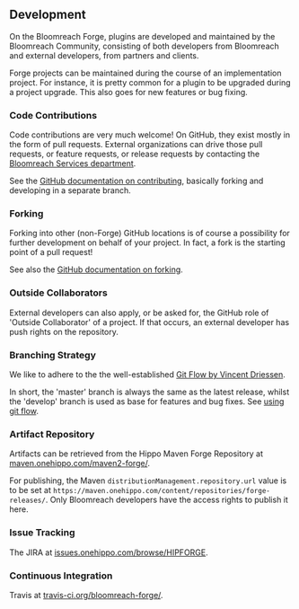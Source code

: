 
## Development

On the Bloomreach Forge, plugins are developed and maintained by the Bloomreach Community, consisting of both developers from 
Bloomreach and external developers, from partners and clients.  

Forge projects can be maintained during the course of an implementation project. For instance, it is pretty common 
for a plugin to be upgraded during a project upgrade. This also goes for new features or bug fixing.

### Code Contributions
Code contributions are very much welcome! On GitHub, they exist mostly in the form of pull requests. External 
organizations can drive those pull requests, or feature requests, or release requests by contacting the 
[Bloomreach Services department](https://www.bloomreach.com/en/services).

See the [GitHub documentation on contributing](https://guides.github.com/activities/contributing-to-open-source/#contributing), 
basically forking and developing in a separate branch.

### Forking
Forking into other (non-Forge) GitHub locations is of course a possibility for further development on behalf of your 
project. In fact, a fork is the starting point of a pull request!  

See also the [GitHub documentation on forking](https://guides.github.com/activities/forking/).

### Outside Collaborators
External developers can also apply, or be asked for, the GitHub role of 'Outside Collaborator' of a project. If that
occurs, an external developer has push rights on the repository.      

### Branching Strategy
We like to adhere to the the well-established [Git Flow by Vincent Driessen](http://nvie.com/posts/a-successful-git-branching-model/).

In short, the 'master' branch is always the same as the latest release, whilst the 'develop' branch is used as base for 
features and bug fixes.  See [using git flow](using-git-flow.html).

### Artifact Repository
Artifacts can be retrieved from the Hippo Maven Forge Repository at [maven.onehippo.com/maven2-forge/](http://maven.onehippo.com/maven2-forge/).

For publishing, the Maven `distributionManagement.repository.url` value is to be set at `https://maven.onehippo.com/content/repositories/forge-releases/`.
Only Bloomreach developers have the access rights to publish it here.  

### Issue Tracking
The JIRA at [issues.onehippo.com/browse/HIPFORGE](https://issues.onehippo.com/browse/HIPFORGE).

### Continuous Integration
Travis at [travis-ci.org/bloomreach-forge/](https://travis-ci.org/bloomreach-forge/).
